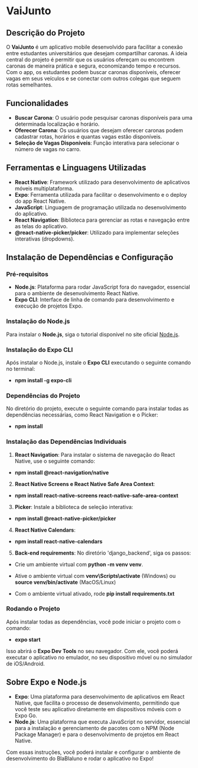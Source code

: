 # VaiJunto

## Descrição do Projeto
O **VaiJunto** é um aplicativo mobile desenvolvido para facilitar a conexão entre estudantes universitários que desejam compartilhar caronas. A ideia central do projeto é permitir que os usuários ofereçam ou encontrem caronas de maneira prática e segura, economizando tempo e recursos. Com o app, os estudantes podem buscar caronas disponíveis, oferecer vagas em seus veículos e se conectar com outros colegas que seguem rotas semelhantes.

## Funcionalidades
- **Buscar Carona**: O usuário pode pesquisar caronas disponíveis para uma determinada localização e horário.
- **Oferecer Carona**: Os usuários que desejam oferecer caronas podem cadastrar rotas, horários e quantas vagas estão disponíveis.
- **Seleção de Vagas Disponíveis**: Função interativa para selecionar o número de vagas no carro.
  
## Ferramentas e Linguagens Utilizadas
- **React Native**: Framework utilizado para desenvolvimento de aplicativos móveis multiplataforma.
- **Expo**: Ferramenta utilizada para facilitar o desenvolvimento e o deploy do app React Native.
- **JavaScript**: Linguagem de programação utilizada no desenvolvimento do aplicativo.
- **React Navigation**: Biblioteca para gerenciar as rotas e navegação entre as telas do aplicativo.
- **@react-native-picker/picker**: Utilizado para implementar seleções interativas (dropdowns).

## Instalação de Dependências e Configuração

### Pré-requisitos
- **Node.js**: Plataforma para rodar JavaScript fora do navegador, essencial para o ambiente de desenvolvimento React Native.
- **Expo CLI**: Interface de linha de comando para desenvolvimento e execução de projetos Expo.

### Instalação do Node.js
Para instalar o **Node.js**, siga o tutorial disponível no site oficial [Node.js](https://nodejs.org).

### Instalação do Expo CLI
Após instalar o Node.js, instale o **Expo CLI** executando o seguinte comando no terminal:
- **npm install -g expo-cli**


### Dependências do Projeto
No diretório do projeto, execute o seguinte comando para instalar todas as dependências necessárias, como React Navigation e o Picker:
- **npm install**


### Instalação das Dependências Individuais

1. **React Navigation**: Para instalar o sistema de navegação do React Native, use o seguinte comando:
- **npm install @react-navigation/native**

2. **React Native Screens e React Native Safe Area Context**:
- **npm install react-native-screens react-native-safe-area-context**

3. **Picker**: Instale a biblioteca de seleção interativa:
- **npm install @react-native-picker/picker**

4. **React Native Calendars**:
- **npm install react-native-calendars**

5. **Back-end requirements**:
No diretório 'django_backend', siga os passos:
- Crie um ambiente virtual com **python -m venv venv**.

- Ative o ambiente virtual com **venv\Scripts\activate** (Windows) ou **source venv/bin/activate** (MacOS/Linux)

- Com o ambiente virtual ativado, rode **pip install requirements.txt**



### Rodando o Projeto
Após instalar todas as dependências, você pode iniciar o projeto com o comando:
- **expo start**


Isso abrirá o **Expo Dev Tools** no seu navegador. Com ele, você poderá executar o aplicativo no emulador, no seu dispositivo móvel ou no simulador de iOS/Android.

## Sobre Expo e Node.js
- **Expo**: Uma plataforma para desenvolvimento de aplicativos em React Native, que facilita o processo de desenvolvimento, permitindo que você teste seu aplicativo diretamente em dispositivos móveis com o Expo Go.
- **Node.js**: Uma plataforma que executa JavaScript no servidor, essencial para a instalação e gerenciamento de pacotes com o NPM (Node Package Manager) e para o desenvolvimento de projetos em React Native.

Com essas instruções, você poderá instalar e configurar o ambiente de desenvolvimento do BlaBlaluno e rodar o aplicativo no Expo!














